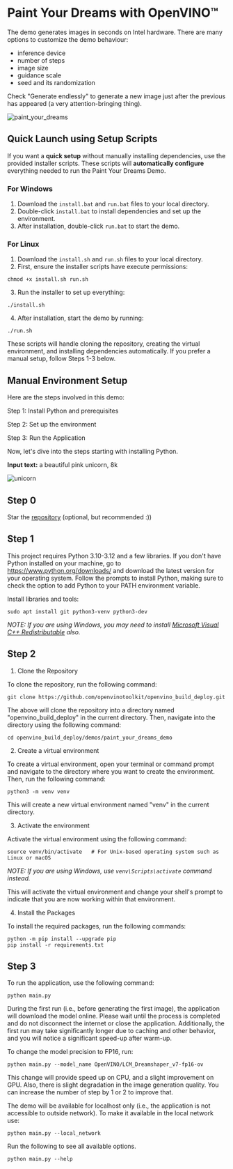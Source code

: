 # Paint Your Dreams with OpenVINO™

The demo generates images in seconds on Intel hardware. There are many options to customize the demo behaviour:
- inference device
- number of steps
- image size
- guidance scale
- seed and its randomization

Check "Generate endlessly" to generate a new image just after the previous has appeared (a very attention-bringing thing).

![paint_your_dreams](https://github.com/user-attachments/assets/1782e9c9-7b01-4862-9c60-207f9c3a95ac)

## Quick Launch using Setup Scripts

If you want a **quick setup** without manually installing dependencies, use the provided installer scripts. These scripts will **automatically configure** everything needed to run the Paint Your Dreams Demo.

### **For Windows**
1. Download the `install.bat` and `run.bat` files to your local directory.
2. Double-click `install.bat` to install dependencies and set up the environment.
3. After installation, double-click `run.bat` to start the demo.

### **For Linux**
1. Download the `install.sh` and `run.sh` files to your local directory.
2. First, ensure the installer scripts have execute permissions:
```shell
chmod +x install.sh run.sh
```
3. Run the installer to set up everything:
```shell
./install.sh
```
4. After installation, start the demo by running:
```shell
./run.sh
```
These scripts will handle cloning the repository, creating the virtual environment, and installing dependencies automatically. If you prefer a manual setup, follow Steps 1-3 below.

## Manual Environment Setup

Here are the steps involved in this demo:

Step 1: Install Python and prerequisites

Step 2: Set up the environment

Step 3: Run the Application

Now, let's dive into the steps starting with installing Python.

**Input text:** a beautiful pink unicorn, 8k

![unicorn](https://user-images.githubusercontent.com/29454499/277367065-13a8f622-8ea7-4d12-b3f8-241d4499305e.png)

## Step 0

Star the [repository](https://github.com/openvinotoolkit/openvino_build_deploy) (optional, but recommended :))

## Step 1

This project requires Python 3.10-3.12 and a few libraries. If you don't have Python installed on your machine, go to https://www.python.org/downloads/ and download the latest version for your operating system. Follow the prompts to install Python, making sure to check the option to add Python to your PATH environment variable.

Install libraries and tools:

```shell
sudo apt install git python3-venv python3-dev
```

_NOTE: If you are using Windows, you may need to install [Microsoft Visual C++ Redistributable](https://aka.ms/vs/16/release/vc_redist.x64.exe) also._

## Step 2

1. Clone the Repository

To clone the repository, run the following command:

```shell
git clone https://github.com/openvinotoolkit/openvino_build_deploy.git
```

The above will clone the repository into a directory named "openvino_build_deploy" in the current directory. Then, navigate into the directory using the following command:

```shell
cd openvino_build_deploy/demos/paint_your_dreams_demo
```

2. Create a virtual environment

To create a virtual environment, open your terminal or command prompt and navigate to the directory where you want to create the environment. Then, run the following command:

```shell
python3 -m venv venv
```
This will create a new virtual environment named "venv" in the current directory.

3. Activate the environment

Activate the virtual environment using the following command:

```shell
source venv/bin/activate   # For Unix-based operating system such as Linux or macOS
```

_NOTE: If you are using Windows, use `venv\Scripts\activate` command instead._

This will activate the virtual environment and change your shell's prompt to indicate that you are now working within that environment.

4. Install the Packages

To install the required packages, run the following commands:

```shell
python -m pip install --upgrade pip 
pip install -r requirements.txt
```

## Step 3

To run the application, use the following command:

```shell
python main.py
```

During the first run (i.e., before generating the first image), the application will download the model online. Please wait until the process is completed and do not disconnect the internet or close the application. Additionally, the first run may take significantly longer due to caching and other behavior, and you will notice a significant speed-up after warm-up. 

To change the model precision to FP16, run:

```shell
python main.py --model_name OpenVINO/LCM_Dreamshaper_v7-fp16-ov
```

This change will provide speed up on CPU, and a slight improvement on GPU. Also, there is slight degradation in the image generation quality. You can increase the number of step by 1 or 2 to improve that.  

The demo will be available for localhost only (i.e., the application is not accessible to outside network). To make it available in the local network use:

```shell
python main.py --local_network
```

Run the following to see all available options.

```shell
python main.py --help
```
